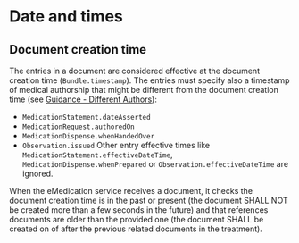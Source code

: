 # Date and times

## Document creation time

The entries in a document are considered effective at the document creation time (`Bundle.timestamp`).
The entries must specify also a timestamp of medical authorship that might be different from the document creation time (see [Guidance - Different Authors](https://fhir.ch/ig/ch-emed/different-authors.html)):
- `MedicationStatement.dateAsserted`
- `MedicationRequest.authoredOn`
- `MedicationDispense.whenHandedOver`
- `Observation.issued`
Other entry effective times like `MedicationStatement.effectiveDateTime`, `MedicationDispense.whenPrepared` or `Observation.effectiveDateTime` are ignored.

When the eMedication service receives a document, it checks the document creation time is in the past or present (the document SHALL NOT be created more than a few seconds in the future) and that references documents are older than the provided one (the document SHALL be created on of after the previous related documents in the treatment).
